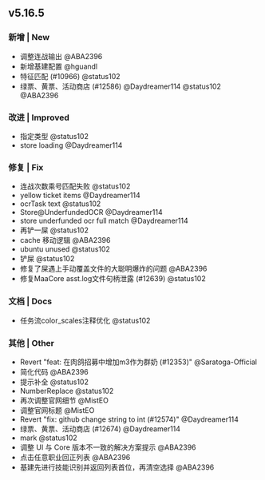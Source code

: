## v5.16.5

### 新增 | New

* 调整连战输出 @ABA2396
* 新增基建配置 @hguandl
* 特征匹配 (#10966) @status102
* 绿票、黄票、活动商店 (#12586) @Daydreamer114 @status102 @ABA2396

### 改进 | Improved

* 指定类型 @status102
* store loading @Daydreamer114

### 修复 | Fix

* 连战次数乘号匹配失败 @status102
* yellow ticket items @Daydreamer114
* ocrTask text @status102
* Store@UnderfundedOCR @Daydreamer114
* store underfunded ocr full match @Daydreamer114
* 再铲一屎 @status102
* cache 移动逻辑 @ABA2396
* ubuntu unused @status102
* 铲屎 @status102
* 修复了屎遇上手动覆盖文件的大聪明爆炸的问题 @ABA2396
* 修复MaaCore asst.log文件句柄泄露 (#12639) @status102

### 文档 | Docs

* 任务流color_scales注释优化 @status102

### 其他 | Other

* Revert "feat: 在肉鸽招募中增加m3作为群奶 (#12353)" @Saratoga-Official
* 简化代码 @ABA2396
* 提示补全 @status102
* NumberReplace @status102
* 再次调整官网细节 @MistEO
* 调整官网标题 @MistEO
* Revert "fix: github change string to int (#12574)" @Daydreamer114
* 绿票、黄票、活动商店 (#12674) @Daydreamer114
* mark @status102
* 调整 UI 与 Core 版本不一致的解决方案提示 @ABA2396
* 点击任意职业回正列表 @ABA2396
* 基建先进行技能识别并返回列表首位，再清空选择 @ABA2396
